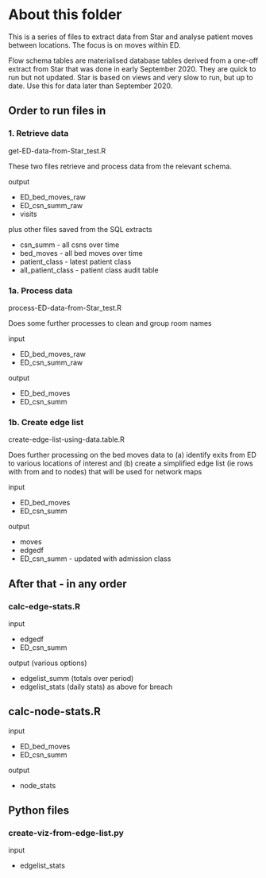 # About this folder

This is a series of files to extract data from Star and analyse patient moves between locations.  The focus is on moves within ED. 

Flow schema tables are materialised database tables derived from a one-off extract from Star that was done in early September 2020. They are quick to run but not updated. Star is based on views and very slow to run, but up to date. Use this for data later than September 2020.


## Order to run files in

### 1. Retrieve data

get-ED-data-from-Star_test.R

These two files retrieve and process data from the relevant schema.  

output
- ED_bed_moves_raw
- ED_csn_summ_raw
- visits

plus other files saved from the SQL extracts

- csn_summ - all csns over time
- bed_moves - all bed moves over time
- patient_class - latest patient class
- all_patient_class - patient class audit table

### 1a. Process data

process-ED-data-from-Star_test.R

Does some further processes to clean and group room names

input
- ED_bed_moves_raw
- ED_csn_summ_raw

output
- ED_bed_moves
- ED_csn_summ


### 1b. Create edge list

create-edge-list-using-data.table.R

Does further processing on the bed moves data to (a) identify exits from ED to various locations of interest and (b) create a simplified edge list (ie rows with from and to nodes) that will be used for  network maps

input
- ED_bed_moves
- ED_csn_summ

output
- moves
- edgedf
- ED_csn_summ - updated with admission class



## After that - in any order

### calc-edge-stats.R

input
- edgedf
- ED_csn_summ

output (various options)
- edgelist_summ (totals over period)
- edgelist_stats (daily stats)
as above for breach

## calc-node-stats.R

input
- ED_bed_moves
- ED_csn_summ

output
- node_stats


## Python files

### create-viz-from-edge-list.py

input
- edgelist_stats
